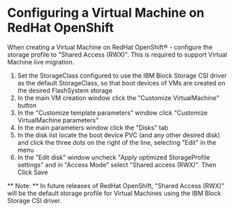 # Configuring a Virtual Machine on RedHat OpenShift

When creating a Virtual Machine on RedHat OpenShift® - configure the storage profile to "Shared Access (RWX)". This is required to support Virtual Machine live migration.

1. Set the StorageClass configured to use the IBM Block Storage CSI driver as the default StorageClass, so that boot devices of VMs are created on the desired FlashSystem storage
2. In the main VM creation window click the "Customize VirtualMachine" button
3. In the "Customize template parameters" window click "Customize VirtualMachine parameters"
4. In the main parameters window click the "Disks" tab
5. In the disk list locate the boot device PVC (and any other desired disk) and click the three dots on the right of the line, selecting "Edit" in the menu
6. In the "Edit disk" window uncheck "Apply optimized StorageProfile settings" and in "Access Mode" select "Shared access (RWX)". Then Click Save

** Note: ** In future releases of RedHat OpenShift, "Shared Access (RWX)" will be the default storage profile for Virtual Machines using the IBM Block Storage CSI driver.

